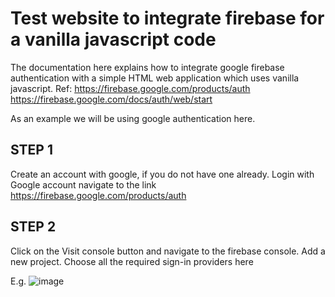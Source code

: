 # Test website to integrate firebase for a vanilla javascript code

The documentation here explains how to integrate google firebase authentication with a simple HTML web application which uses vanilla javascript.
Ref: https://firebase.google.com/products/auth 
     https://firebase.google.com/docs/auth/web/start

As an example we will be using google authentication here.

## STEP 1
Create an account with google, if you do not have one already. 
Login with Google account navigate to the link https://firebase.google.com/products/auth 

## STEP 2
Click on the Visit console button and navigate to the firebase console.
Add a new project.
Choose all the required sign-in providers here

E.g.
![image](https://github.com/dheepak-rmn/test-website/assets/135533984/4dacedd9-e92d-4224-94b7-bcf23cd14f8c)
